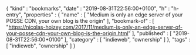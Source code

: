 {
  "kind" : "bookmarks",
  "date" : "2019-08-31T22:56:00+0100",
  "h" : "h-entry",
  "properties" : {
    "name" : [ "Medium is only an edge server of your POSSE CDN, your own blog is the origin" ],
    "bookmark-of" : [ "https://nicolas-hoizey.com/2017/11/medium-is-only-an-edge-server-of-your-posse-cdn-your-own-blog-is-the-origin.html" ],
    "published" : [ "2019-08-31T22:56:00+0100" ],
    "category" : [ "indieweb", "ownership" ]
  },
  "tags" : [ "indieweb", "ownership" ]
}
